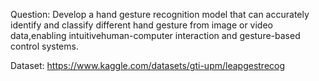 Question: Develop a hand gesture recognition model that can accurately identify and classify different hand gesture from image or video data,enabling intuitivehuman-computer interaction and gesture-based control systems.

Dataset: https://www.kaggle.com/datasets/gti-upm/leapgestrecog
